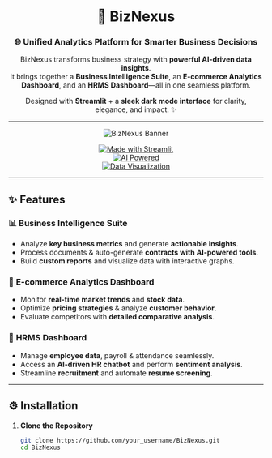 <div align="center">

# 🚀 **BizNexus**  

### 🌐 Unified Analytics Platform for Smarter Business Decisions  

BizNexus transforms business strategy with **powerful AI-driven data insights**.  
It brings together a **Business Intelligence Suite**, an **E-commerce Analytics Dashboard**, and an **HRMS Dashboard**—all in one seamless platform.  

Designed with **Streamlit** + a **sleek dark mode interface** for clarity, elegance, and impact. ✨  

---

![BizNexus Banner](https://via.placeholder.com/1200x300?text=BizNexus+Unified+Analytics+Platform)

[![Made with Streamlit](https://img.shields.io/badge/Made%20with-Streamlit-FF4B4B?logo=streamlit&logoColor=white)](https://streamlit.io/)  
[![AI Powered](https://img.shields.io/badge/AI-Powered-blueviolet?logo=openai&logoColor=white)]()  
[![Data Visualization](https://img.shields.io/badge/Data-Visualization-orange?logo=plotly&logoColor=white)]()  

</div>

---

## ✨ Features  

### 📊 **Business Intelligence Suite**  
- Analyze **key business metrics** and generate **actionable insights**.  
- Process documents & auto-generate **contracts with AI-powered tools**.  
- Build **custom reports** and visualize data with interactive graphs.  

### 🛒 **E-commerce Analytics Dashboard**  
- Monitor **real-time market trends** and **stock data**.  
- Optimize **pricing strategies** & analyze **customer behavior**.  
- Evaluate competitors with **detailed comparative analysis**.  

### 👥 **HRMS Dashboard**  
- Manage **employee data**, payroll & attendance seamlessly.  
- Access an **AI-driven HR chatbot** and perform **sentiment analysis**.  
- Streamline **recruitment** and automate **resume screening**.  

---

## ⚙️ Installation  

1. **Clone the Repository**  
   ```bash
   git clone https://github.com/your_username/BizNexus.git
   cd BizNexus
